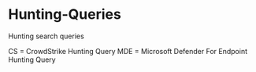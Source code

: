 # Hunting-Queries
Hunting search queries


CS = CrowdStrike Hunting Query
MDE = Microsoft Defender For Endpoint Hunting Query
